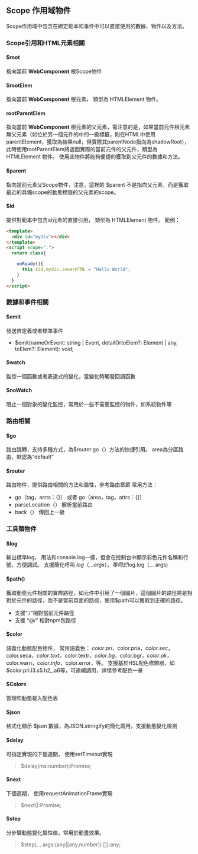 <!--DESC: {icon:{name:"explore",pkg:"mdi",type:"filled"},id:1} -->

## Scope 作用域物件
Scope作用域中包含在綁定範本和事件中可以直接使用的數據、物件以及方法。


### Scope引用和HTML元素相關

#### $root
指向當前 **WebComponent** 根Scope物件

#### $rootElem
指向當前 **WebComponent** 根元素， 類型為 HTMLElement 物件。

#### rootParentElem
指向當前 **WebComponent** 根元素的父元素，需注意的是，如果當前元件根元素無父元素（如位於另一個元件的中的一級標籤，則在HTML中使用parentElement，獲取為結果null，但實際其parentNode指向為shadowRoot）， 此時使用rootParentElem將返回實際的當前元件的父元件，類型為 HTMLElement 物件。 使用此物件將能夠便捷的獲取到父元件的數據和方法。


#### $parent
指向當前元素父Scope物件，注意，這裡的 $parent 不是指向父元素，而是獲取最近的具備scope的動態標籤的父元素的scope。

#### $id
  提供對範本中包含id元素的直接引用， 類型為 HTMLElement 物件。
  範例：
  ```html
  <template>
    <div id="mydiv"></div>
  </template>
  <script scope=".">
    return class{

      onReady(){
        this.$id.mydiv.innerHTML = "Hello World";
      }
    }
  </script>
  ```

### 數據和事件相關

#### $emit
發送自定義或者標準事件
- $emit(nameOrEvent: string | Event, detailOrtoElem?: Element | any, toElem?: Element): void;
#### $watch
監控一個函數或者表達式的變化，當變化時觸發回調函數

#### $noWatch
阻止一個對象的變化監控，常用於一些不需要監控的物件，如系統物件等


### 路由相關

#### $go
路由跳轉，支持多種方式，為$router.go（）方法的快捷引用。
area為分區路由，默認為“default”

#### $router
路由物件，提供路由相關的方法和屬性，參考路由章節
常用方法：
- go（tag，arrts：{}） 或者 go（area，tag，attrs：{}）
- parseLocation（） 解析當前路由
- back（） 傳回上一級



### 工具類物件
#### $log 
輸出標準log， 用法和console.log一樣，但會在控制台中顯示彩色元件名稱和行號，方便調試。 支援簡化呼叫 $log（... args），等同於$log.log（... args)

#### $path()
獲取動態元件相關的實際路徑，如元件中引用了一個圖片，這個圖片的路徑將是相對於元件的路徑，而不是當前頁面的路徑，使用$path可以獲取到正確的路徑。
- 支援“./”相對當前元件路徑
- 支援 “@/” 相對npm包路徑

#### $color
語義化動態配色物件， 常用語義色： $color.pri，$color.pria，$color.sec，$color.seca，$color.text，$color.textr，$color.bg，$color.bgr，$color.ok，$color.warn，$color.info，$color.error，等。
支援基於HSL配色修飾器，如$color.pri.l3.s5.h2_.a6等，可連續調用，詳情參考配色一章

#### $Colors
管理和動態載入配色表

#### $json
格式化顯示 $json 數據，為JSON.stringify的簡化調用，支援動態變化檢測

#### $delay
可指定實現的下個週期， 使用setTimeout實現
> $delay(ms:number):Promise<void>;

#### $next
下個週期， 使用requestAnimationFrame實現
> $next():Promise<void>;

#### $step
分步驟動態變化屬性值，常用於動畫效果。
> $step(... args:(any|[any,number]) []):any;
